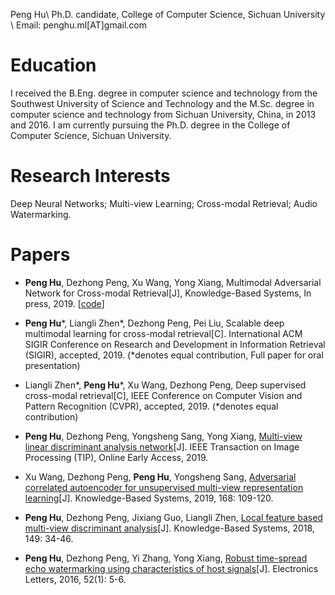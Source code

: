 Peng Hu\\
Ph.D. candidate, College of Computer Science, Sichuan University \\
Email: penghu.ml[AT]gmail.com

# Education
I received the B.Eng. degree in computer science and technology from the Southwest University of Science and Technology and the M.Sc. degree in computer science and technology from Sichuan University, China, in 2013 and 2016. I am currently pursuing the Ph.D. degree in the College of Computer Science, Sichuan University.

# Research Interests
Deep Neural Networks; Multi-view Learning; Cross-modal Retrieval; Audio Watermarking.

# Papers
- **Peng Hu**, Dezhong Peng, Xu Wang, Yong Xiang, Multimodal Adversarial Network for Cross-modal Retrieval[J], Knowledge-Based Systems, In press, 2019. \[[code](https://github.com/penghu-cs/MAN)\]

- **Peng Hu**\*, Liangli Zhen\*, Dezhong Peng, Pei Liu, Scalable deep multimodal learning for cross-modal retrieval[C]. International ACM SIGIR Conference on Research and Development in Information Retrieval (SIGIR), accepted, 2019. (*denotes equal contribution, Full paper for oral presentation)

- Liangli Zhen\*, **Peng Hu**\*, Xu Wang, Dezhong Peng, Deep supervised cross-modal retrieval[C], IEEE Conference on Computer Vision and Pattern Recognition (CVPR), accepted, 2019. (*denotes equal contribution)

- **Peng Hu**, Dezhong Peng, Yongsheng Sang, Yong Xiang, [Multi-view linear discriminant analysis network](https://ieeexplore.ieee.org/document/8704986)[J]. IEEE Transaction on Image Processing (TIP), Online Early Access, 2019.

- Xu Wang, Dezhong Peng, **Peng Hu**, Yongsheng Sang, [Adversarial correlated autoencoder for unsupervised multi-view representation learning](https://www.sciencedirect.com/science/article/pii/S0950705119300176)[J]. Knowledge-Based Systems, 2019, 168: 109-120.

- **Peng Hu**, Dezhong Peng, Jixiang Guo, Liangli Zhen, [Local feature based multi-view discriminant analysis](https://www.sciencedirect.com/science/article/pii/S0950705118300595)[J]. Knowledge-Based Systems, 2018, 149: 34-46.

- **Peng Hu**, Dezhong Peng, Yi Zhang, Yong Xiang, [Robust time-spread echo watermarking using characteristics of host signals](https://ieeexplore.ieee.org/abstract/document/7374810)[J]. Electronics Letters, 2016, 52(1): 5-6.
